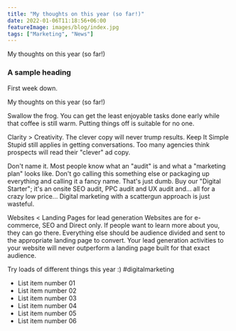 ```yaml
---
title: "My thoughts on this year (so far!)"
date: 2022-01-06T11:18:56+06:00
featureImage: images/blog/index.jpg
tags: ["Marketing", "News"]
---
```

My thoughts on this year (so far!)

  ### A sample heading

  First week down.

 My thoughts on this year (so far!)

 Swallow the frog.
 You can get the least enjoyable tasks done early while that coffee is still warm. Putting things off is suitable for no one.

 Clarity > Creativity.
 The clever copy will never trump results. Keep It Simple Stupid still applies in getting conversations. Too many agencies think prospects will read their "clever" ad copy.

 Don't name it.
 Most people know what an "audit" is and what a "marketing plan" looks like. Don't go calling this something else or packaging up everything and calling it a fancy name. That's just dumb. Buy our "Digital Starter"; it's an onsite SEO audit, PPC audit and UX audit and... all for a crazy low price... Digital marketing with a scattergun approach is just wasteful.

 Websites < Landing Pages for lead generation
 Websites are for e-commerce, SEO and Direct only. If people want to learn more about you, they can go there. Everything else should be audience divided and sent to the appropriate landing page to convert. Your lead generation activities to your website will never outperform a landing page built for that exact audience.

 Try loads of different things this year :) #digitalmarketing   
  - List item number 01
  - List item number 02
  - List item number 03
  - List item number 04
  - List item number 05
  - List item number 06
